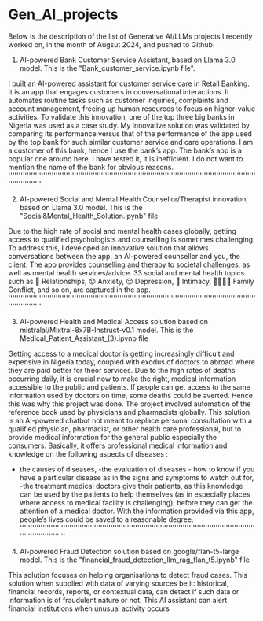 # Gen_AI_projects
Below is the description of the list of Generative AI/LLMs projects I recently worked on, in the month of Augsut 2024,  and pushed to Github.


1) AI-powered Bank Customer Service Assistant, based on Llama 3.0 model. This is the "Bank_customer_service.ipynb file".

I built an AI-powered assistant for customer service care in Retail Banking. It is an app that engages customers in conversational interactions. It automates routine tasks such as customer inquiries, complaints and account management, freeing up human resources to focus on higher-value activities. To validate this innovation, one of the top three big banks in Nigeria was used as a case study. My innovative solution was validated by comparing its performance versus that of the performance of the app used by the top bank for such similar customer service and care operations. I am a customer of this bank, hence I use the bank’s app. The bank’s app is a popular one around here, I have tested it, it is inefficient. I do not want to mention the name of the bank for obvious reasons.
''''''''''''''''''''''''''''''''''''''''''''''''''''''''''''''''''''''''''''''''''''''''''''''''''''''''''''''''''''''''''''''''''''''''

2) AI-powered Social and Mental Health Counsellor/Therapist innovation, based on Llama 3.0 model. This is the "Social&Mental_Health_Solution.ipynb" file

Due to the high rate of social and mental health cases globally, getting access to qualified psychologists and counselling is sometimes challenging. To address this, I developed an innovative solution that allows conversations between the app, an AI-powered counsellor and you, the client. The app provides counselling and therapy to societal challenges, as well as mental health services/advice. 33 social and mental health topics such as 💑 Relationships, 😟 Anxiety, 😔 Depression, 🤗 Intimacy, 👨‍👩‍👧‍👦 Family Conflict, and so on, are captured in the app.
''''''''''''''''''''''''''''''''''''''''''''''''''''''''''''''''''''''''''''''''''''''''''''''''''''''''''''''''''''''''''''''''''''''''

3) AI-powered Health and Medical Access solution based on mistralai/Mixtral-8x7B-Instruct-v0.1 model. This is the Medical_Patient_Assistant_(3).ipynb file
   
Getting access to a medical doctor is getting increasingly difficult and expensive in Nigeria today, coupled with exodus of doctors to abroad where they are paid better for theor services. Due to the high rates of deaths occurring daily, it is crucial now to make the right, medical information accessible to the public and patients. If people can get access to the same information used by doctors on time, some deaths could be averted. Hence this was why this project was done. The project involved automation of the reference book used by physicians and pharmacists globally. 
This solution is an AI-powered chatbot not meant to replace personal consultation with a qualified physician, pharmacist, or other health care professional, but to provide medical information for the general public especially the consumers. Basically, it offers professional medical information and knowledge on the following aspects of diseases :
- the causes of diseases, 
-the evaluation of diseases - how to know if you have a particular disease as in the signs and symptoms to watch out for, 
-the treatment medical doctors give their patients, as this knowledge can be used by the patients to help themselves (as in especially places where access to medical facility is challenging), before they can get the attention of a medical doctor. 
With the information provided via this app, people’s lives could be saved to a reasonable degree.
''''''''''''''''''''''''''''''''''''''''''''''''''''''''''''''''''''''''''''''''''''''''''''''''''''''''''''''''''''''''''''''''''''''''

4) AI-powered Fraud Detection solution based on google/flan-t5-large model. This is the "financial_fraud_detection_llm_rag_flan_t5.ipynb" file
   
This solution focuses on helping organisations to detect fraud cases.
This solution when supplied with data of varying sources be it: historical, financial records, reports, or contextual data, can detect if such data or information is of fraudulent nature or not. This AI assistant can alert financial institutions when unusual activity occurs


